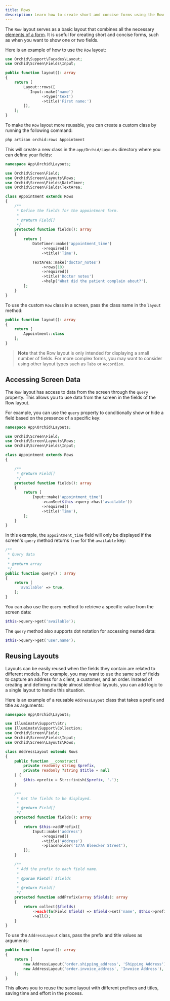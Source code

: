 ```yaml
---
title: Rows
description: Learn how to create short and concise forms using the Row layout in Orchid. The Row layout combines necessary form elements and is perfect for displaying one or two fields. Find out how to create reusable Row classes and access screen data for conditional field display.
---
```



The `Row` layout serves as a basic layout that combines all the necessary [elements of a form](/en/docs/field). 
It is useful for creating short and concise forms, such as when you want to show one or two fields.

Here is an example of how to use the `Row` layout:

```php
use Orchid\Support\Facades\Layout;
use Orchid\Screen\Fields\Input;

public function layout(): array
{
    return [
        Layout::rows([
           Input::make('name')
                ->type('text')
                ->title('First name:')
        ]),
    ];
}
```

To make the `Row` layout more reusable, you can create a custom class by running the following command:

```php
php artisan orchid:rows Appointment
```

This will create a new class in the `app/Orchid/Layouts` directory where you can define your fields:

```php
namespace App\Orchid\Layouts;

use Orchid\Screen\Field;
use Orchid\Screen\Layouts\Rows;
use Orchid\Screen\Fields\DateTimer;
use Orchid\Screen\Fields\TextArea;

class Appointment extends Rows
{
    /**
     * Define the fields for the appointment form.
     *
     * @return Field[]
     */
    protected function fields(): array
    {
        return [
            DateTimer::make('appointment_time')
                ->required()
                ->title('Time'),

            TextArea::make('doctor_notes')
                ->rows(10)
                ->required()
                ->title('Doctor notes')
                ->help('What did the patient complain about?'),
        ];
    }
}
```

To use the custom `Row` class in a screen, pass the class name in the `layout` method:

```php
public function layout(): array
{
    return [
        Appointment::class
    ];
}
```

> **Note** that the Row layout is only intended for displaying a small number of fields. For more complex forms, you may want to consider using other layout types such as `Tabs` or `Accordion`.


## Accessing Screen Data



The `Row` layout has access to data from the screen through the `query` property. This allows you to use data from the screen in the fields of the Row layout.

For example, you can use the `query` property to conditionally show or hide a field based on the presence of a specific key:


```php
namespace App\Orchid\Layouts;

use Orchid\Screen\Field;
use Orchid\Screen\Layouts\Rows;
use Orchid\Screen\Fields\Input;

class Appointment extends Rows
{

    /**
     * @return Field[]
     */
    protected function fields(): array
    {
        return [
            Input::make('appointment_time')
                ->canSee($this->query->has('available'))
                ->required()
                ->title('Time'),
        ];
    }
}
```

In this example, the `appointment_time` field will only be displayed if the screen's `query` method returns `true` for the `available` key:

```php
/**
 * Query data
 *
 * @return array
 */
public function query() : array
{
    return [
      'available' => true,
    ];
}
```

You can also use the `query` method to retrieve a specific value from the screen data:

```php
$this->query->get('available');
```

The `query` method also supports dot notation for accessing nested data:

```php
$this->query->get('user.name');
```


## Reusing Layouts

Layouts can be easily reused when the fields they contain are related to different models. For example, you may want to use the same set of fields to capture an address for a client, a customer, and an order. Instead of creating and defining multiple almost identical layouts, you can add logic to a single layout to handle this situation.

Here is an example of a reusable `AddressLayout` class that takes a prefix and title as arguments:

```php
namespace App\Orchid\Layouts;

use Illuminate\Support\Str;
use Illuminate\Support\Collection;
use Orchid\Screen\Field;
use Orchid\Screen\Fields\Input;
use Orchid\Screen\Layouts\Rows;

class AddressLayout extends Rows
{
    public function __construct(
        private readonly string $prefix,
        private readonly ?string $title = null
    ) {
        $this->prefix = Str::finish($prefix, '.');
    }

    /**
     * Get the fields to be displayed.
     *
     * @return Field[]
     */
    protected function fields(): array
    {
        return $this->addPrefix([
            Input::make('address')
                ->required()
                ->title('Address')
                ->placeholder('177A Bleecker Street'),
        ]);
    }

    /**
     * Add the prefix to each field name.
     *
     * @param Field[] $fields
     *
     * @return Field[]
     */
    protected function addPrefix(array $fields): array
    {
        return collect($fields)
            ->each(fn(Field $field) => $field->set('name', $this->prefix . $field->get('name')))
            ->all();
    }
}
```

To use the `AddressLayout` class, pass the prefix and title values as arguments:

```php
public function layout(): array
{
    return [
        new AddressLayout('order.shipping_address', 'Shipping Address'),
        new AddressLayout('order.invoice_address', 'Invoice Address'),
    ];
}
```

This allows you to reuse the same layout with different prefixes and titles, saving time and effort in the process.

